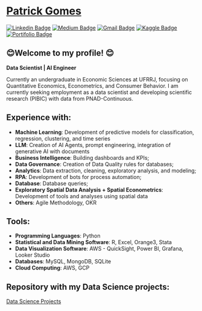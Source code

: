  # <div class="LI-profile-badge"  data-version="v1" data-size="medium" data-locale="pt_BR" data-type="horizontal" data-theme="dark" data-vanity="patotricks15"><a class="LI-simple-link" href='https://github.com/Patotricks15/Patotricks15/Curriculo.pdf'>Patrick Gomes</a></div>
[![Linkedin Badge](https://img.shields.io/badge/-LinkedIn-blue?style=flat-square&logo=Linkedin&logoColor=white&link=https://www.linkedin.com/in/patrick-gomes-2432751a3/)](https://www.linkedin.com/in/patrick-gomes-2432751a3/) [![Medium Badge](https://img.shields.io/badge/-Medium-black?style=flat-square&logo=Medium&logoColor=white&link=https://medium.com/@patotricks15)](https://medium.com/@patotricks15) [![Gmail Badge](https://img.shields.io/badge/-Gmail-red?style=flat-square&logo=Gmail&logoColor=white&link=patrickufrrj@gmail.com)](patrickufrrj@gmail.com) [![Kaggle Badge](https://img.shields.io/badge/-kaggle-blue?style=flat-square&logo=kaggle&logoColor=white&link=https://www.kaggle.com/patrickgomes)](https://www.kaggle.com/patrickgomes) [![Portifolio Badge](https://img.shields.io/badge/-Portfolio-green?style=flat-square&logo=Portfolio&logoColor=white&link=https://patotricks15.github.io/Patotricks15/)](https://github.com/Patotricks15/Ciencia-de-dados-projetos)

## 😊Welcome to my profile! 😊

**Data Scientist | AI Engineer**

Currently an undergraduate in Economic Sciences at UFRRJ, focusing on Quantitative Economics, Econometrics, and Consumer Behavior. I am currently seeking employment as a data scientist and developing scientific research (PIBIC) with data from PNAD-Continuous.

## Experience with:

- **Machine Learning**: Development of predictive models for classification, regression, clustering, and time series
- **LLM**: Creation of AI Agents, prompt engineering, integration of generative AI with documents
- **Business Intelligence**: Building dashboards and KPIs;
- **Data Governance**: Creation of Data Quality rules for databases;
- **Analytics**: Data extraction, cleaning, exploratory analysis, and modeling;
- **RPA**: Development of bots for process automation;
- **Database**: Database queries;
- **Exploratory Spatial Data Analysis + Spatial Econometrics**: Development of tools and analyses using spatial data
- **Others**: Agile Methodology, OKR

## Tools:

- **Programming Languages**: Python
- **Statistical and Data Mining Software**: R, Excel, Orange3, Stata
- **Data Visualization Software**: AWS - QuickSight, Power BI, Grafana, Looker Studio
- **Databases**: MySQL, MongoDB, SQLite
- **Cloud Computing**: AWS, GCP


## Repository with my Data Science projects:

[Data Science Projects](https://github.com/Patotricks15/Ciencia-de-dados-projetos)
